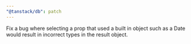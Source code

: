 ```yaml
---
"@tanstack/db": patch
---
```


Fix a bug where selecting a prop that used a built in object such as a Date would result in incorrect types in the result object.
